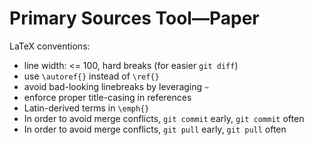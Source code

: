 # Primary Sources Tool—Paper

LaTeX conventions:
* line width: <= 100, hard breaks (for easier ```git diff```)
* use ```\autoref{}``` instead of ```\ref{}```
* avoid bad-looking linebreaks by leveraging ```~```
* enforce proper title-casing in references
* Latin-derived terms in ```\emph{}```
* In order to avoid merge conflicts, ```git commit``` early, ```git commit``` often
* In order to avoid merge conflicts, ```git pull``` early, ```git pull``` often
